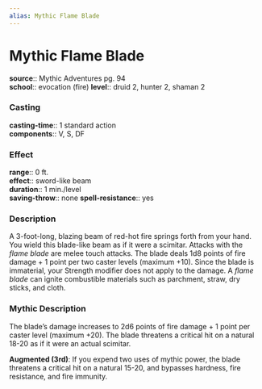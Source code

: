 ```yaml
---
alias: Mythic Flame Blade
---
```


# Mythic Flame Blade

**source**:: Mythic Adventures pg. 94  
**school**:: evocation (fire)
**level**:: druid 2, hunter 2, shaman 2

### Casting 

**casting-time**:: 1 standard action  
**components**:: V, S, DF

### Effect 

**range**:: 0 ft.  
**effect**:: sword-like beam  
**duration**:: 1 min./level  
**saving-throw**:: none
**spell-resistance**:: yes

### Description 

A 3-foot-long, blazing beam of red-hot fire springs forth from your hand. You wield this blade-like beam as if it were a scimitar. Attacks with the *flame blade* are melee touch attacks. The blade deals 1d8 points of fire damage + 1 point per two caster levels (maximum +10). Since the blade is immaterial, your Strength modifier does not apply to the damage. A *flame blade* can ignite combustible materials such as parchment, straw, dry sticks, and cloth.

### Mythic Description

The blade’s damage increases to 2d6 points of fire damage + 1 point per caster level (maximum +20). The blade threatens a critical hit on a natural 18-20 as if it were an actual scimitar.  
  
**Augmented (3rd)**: If you expend two uses of mythic power, the blade threatens a critical hit on a natural 15-20, and bypasses hardness, fire resistance, and fire immunity.
